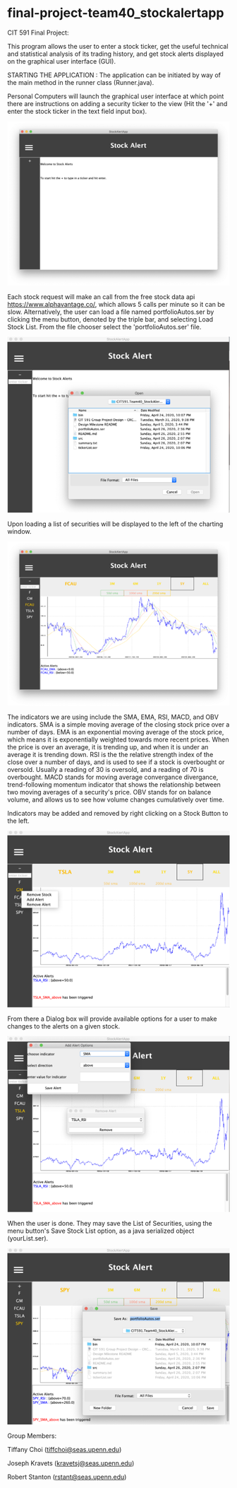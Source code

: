 # final-project-team40_stockalertapp

CIT 591 Final Project:


This program allows the user to enter a stock ticker, get the useful technical and statistical analysis of its trading history, and get stock alerts displayed on the graphical user interface (GUI).

STARTING THE APPLICATION : 
The application can be initiated by way of the main method in the runner class (Runner.java). 

Personal Computers will launch the graphical user interface at which point there are instructions on adding a security ticker to the view (Hit the '+' and enter the stock ticker in the text field input box).  

<img src=StockAlertAppShot2.png>

Each stock request will make an call from the free stock data api https://www.alphavantage.co/, which allows 5 calls per minute so it can be slow.  Alternatively, the user can load a file named portfolioAutos.ser by clicking the menu button, denoted by the triple bar, and selecting Load Stock List.  From the file chooser select the 'portfolioAutos.ser' file.  


<img src=StockAlertAppShot6.png>


Upon loading a list of securities will be displayed to the left of the charting window.

<img src=StockAlertAppShot1.png>

The indicators we are using include the SMA, EMA, RSI, MACD, and OBV indicators. SMA is a simple moving average of the closing stock price over a number of days. EMA is an exponential moving average of the stock price, which means it is exponentially weighted towards more recent prices.  When the price is over an average, it is trending up, and when it is under an average it is trending down. RSI is the the relative strength index of the close over a number of days, and is used to see if a stock is overbought or oversold. Usually a reading of 30 is oversold, and a reading of 70 is overbought.  MACD stands for moving average convergance divergance, trend-following momentum indicator that shows the relationship between two moving averages of a security's price. OBV stands for on balance volume, and allows us to see how volume changes cumulatively over time. 

Indicators may be added and removed by right clicking on a Stock Button to the left.

<img src=StockAlertAppShot5.png>

From there a Dialog box will provide available options for a user to make changes to the alerts on a given stock.

<img src=StockAlertAppShot4.png>

When the user is done.  They may save the List of Securities, using the menu button's Save Stock List option, as a java serialized object (yourList.ser).

<img src=StockAlertAppShot7.png>

Group Members: 

Tiffany Choi (tiffchoi@seas.upenn.edu)

Joseph Kravets (kravetsj@seas.upenn.edu)

Robert Stanton (rstant@seas.upenn.edu)
